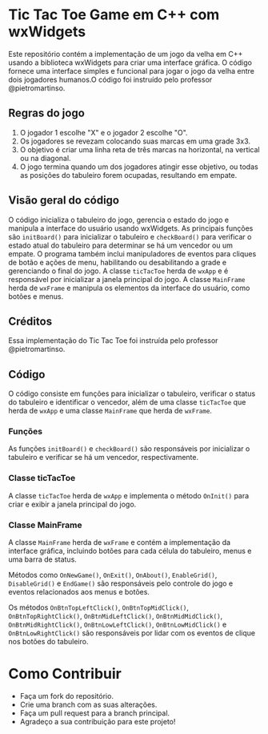 # Tic Tac Toe Game em C++ com wxWidgets

Este repositório contém a implementação de um jogo da velha em C++ usando a biblioteca wxWidgets para criar uma interface gráfica. O código fornece uma interface simples e funcional para jogar o jogo da velha entre dois jogadores humanos.O código foi instruído pelo professor @pietromartinso. 

## Regras do jogo

1. O jogador 1 escolhe "X" e o jogador 2 escolhe "O".
2. Os jogadores se revezam colocando suas marcas em uma grade 3x3.
3. O objetivo é criar uma linha reta de três marcas na horizontal, na vertical ou na diagonal.
4. O jogo termina quando um dos jogadores atingir esse objetivo, ou todas as posições do tabuleiro forem ocupadas, resultando em empate.

## Visão geral do código

O código inicializa o tabuleiro do jogo, gerencia o estado do jogo e manipula a interface do usuário usando wxWidgets. As principais funções são `initBoard()` para inicializar o tabuleiro e `checkBoard()` para verificar o estado atual do tabuleiro para determinar se há um vencedor ou um empate. O programa também inclui manipuladores de eventos para cliques de botão e ações de menu, habilitando ou desabilitando a grade e gerenciando o final do jogo.
A classe `ticTacToe` herda de `wxApp` e é responsável por inicializar a janela principal do jogo. A classe `MainFrame` herda de `wxFrame` e manipula os elementos da interface do usuário, como botões e menus.

## Créditos

Essa implementação do Tic Tac Toe foi instruída pelo professor @pietromartinso.

## Código

O código consiste em funções para inicializar o tabuleiro, verificar o status do tabuleiro e identificar o vencedor, além de uma classe `ticTacToe` que herda de `wxApp` e uma classe `MainFrame` que herda de `wxFrame`.

### Funções

As funções `initBoard()` e `checkBoard()` são responsáveis por inicializar o tabuleiro e verificar se há um vencedor, respectivamente.

### Classe ticTacToe

A classe `ticTacToe` herda de `wxApp` e implementa o método `OnInit()` para criar e exibir a janela principal do jogo.

### Classe MainFrame

A classe `MainFrame` herda de `wxFrame` e contém a implementação da interface gráfica, incluindo botões para cada célula do tabuleiro, menus e uma barra de status.

Métodos como `OnNewGame()`, `OnExit()`, `OnAbout()`, `EnableGrid()`, `DisableGrid()` e `EndGame()` são responsáveis pelo controle do jogo e eventos relacionados aos menus e botões.

Os métodos `OnBtnTopLeftClick()`, `OnBtnTopMidClick()`, `OnBtnTopRightClick()`, `OnBtnMidLeftClick()`, `OnBtnMidMidClick()`, `OnBtnMidRightClick()`, `OnBtnLowLeftClick()`, `OnBtnLowMidClick()` e `OnBtnLowRightClick()` são responsáveis por lidar com os eventos de clique nos botões do tabuleiro.

# Como Contribuir
- Faça um fork do repositório.
- Crie uma branch com as suas alterações.
- Faça um pull request para a branch principal.
- Agradeço a sua contribuição para este projeto!
